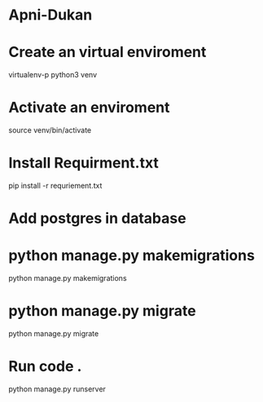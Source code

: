 # Apni-Dukan

# Create an virtual enviroment
virtualenv-p python3 venv


# Activate an enviroment
source venv/bin/activate

# Install Requirment.txt
pip install -r requriement.txt


# Add postgres in database

# python manage.py makemigrations
python manage.py makemigrations

# python manage.py migrate
python manage.py migrate

# Run code .
python manage.py runserver







